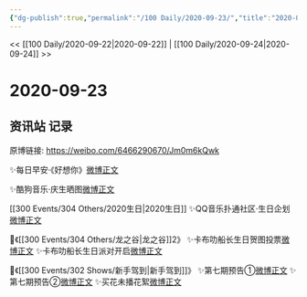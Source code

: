 ```yaml
---
{"dg-publish":true,"permalink":"/100 Daily/2020-09-23/","title":"2020-09-23","created":"2023-04-08T12:57:16.217+08:00","updated":"2023-04-08T13:13:33.819+08:00"}
---
```



<< [[100 Daily/2020-09-22\|2020-09-22]] | [[100 Daily/2020-09-24\|2020-09-24]] >>

# 2020-09-23

## 资讯站 记录

原博链接: https://weibo.com/6466290670/Jm0m6kQwk

✨每日早安·《好想你》[微博正文](https://m.weibo.cn/6466290670/4552237425364403)

✨酷狗音乐·庆生晒图[微博正文](https://m.weibo.cn/6466290670/4552326230842955)

[[300 Events/304 Others/2020生日\|2020生日]]
✨QQ音乐扑通社区·生日企划[微博正文](https://m.weibo.cn/6466290670/4552385365547681)

💫《[[300 Events/304 Others/龙之谷\|龙之谷]]2》
✨卡布叻船长生日贺图投票[微博正文](https://m.weibo.cn/6466290670/4552392178405255)
✨卡布叻船长生日派对开启[微博正文](https://m.weibo.cn/6466290670/4552422104506948)

💫《[[300 Events/302 Shows/新手驾到\|新手驾到]]》
✨第七期预告①[微博正文](https://m.weibo.cn/6466290670/4552405067240698)
✨第七期预告②[微博正文](https://m.weibo.cn/6466290670/4552420430446995)
✨买花未播花絮[微博正文](https://m.weibo.cn/6466290670/4552361877965937)
